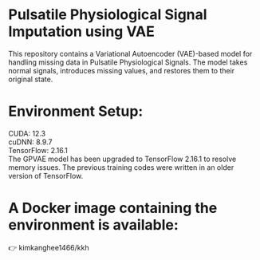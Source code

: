 # Pulsatile Physiological Signal Imputation using VAE
This repository contains a Variational Autoencoder (VAE)-based model for handling missing data in Pulsatile Physiological Signals. The model takes normal signals, introduces missing values, and restores them to their original state.

# Environment Setup:
CUDA: 12.3  
cuDNN: 8.9.7  
TensorFlow: 2.16.1  
The GPVAE model has been upgraded to TensorFlow 2.16.1 to resolve memory issues. The previous training codes were written in an older version of TensorFlow.

# A Docker image containing the environment is available:
👉 kimkanghee1466/kkh

